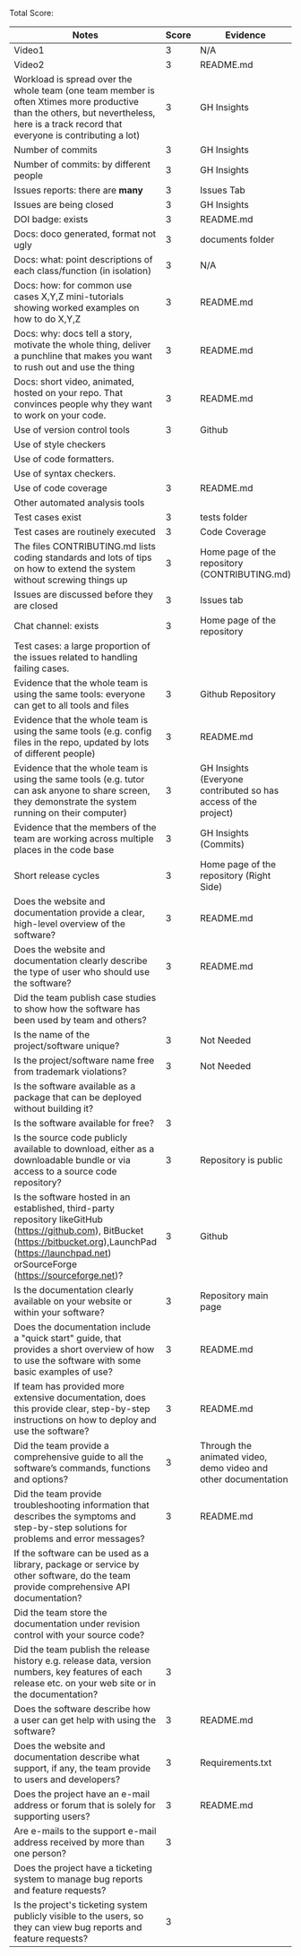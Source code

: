 Total Score: 

|Notes|Score|Evidence|
|-----|---------|---------|
|Video1| 3 | N/A | 
|Video2| 3 | README.md |
|Workload is spread over the whole team (one team member is often Xtimes more productive than the others, but nevertheless, here is a track record that everyone is contributing a lot)| 3 | GH Insights |
|Number of commits| 3 | GH Insights |
|Number of commits: by different people| 3 | GH Insights |
|Issues reports: there are **many**| 3 | Issues Tab |
|Issues are being closed| 3 | GH Insights |
|DOI badge: exists| 3 | README.md |
|Docs: doco generated, format not ugly | 3 | documents folder |
|Docs: what: point descriptions of each class/function (in isolation) | 3 | N/A
|Docs: how: for common use cases X,Y,Z mini-tutorials showing worked examples on how to do X,Y,Z| 3 | README.md |
|Docs: why: docs tell a story, motivate the whole thing, deliver a punchline that makes you want to rush out and use the thing| 3 | README.md
|Docs: short video, animated, hosted on your repo. That convinces people why they want to work on your code.| 3 | README.md | 
|Use of version control tools| 3 | Github
|Use of style checkers |  |  |
|Use of code formatters. |  |  |
|Use of syntax checkers. |  |  |
|Use of code coverage | 3 | README.md |
|Other automated analysis tools|  |  |
|Test cases exist| 3 | tests folder |
|Test cases are routinely executed| 3 | Code Coverage |
|The files CONTRIBUTING.md lists coding standards and lots of tips on how to extend the system without screwing things up| 3 | Home page of the repository (CONTRIBUTING.md) |
|Issues are discussed before they are closed| 3 | Issues tab |
|Chat channel: exists| 3 | Home page of the repository |
|Test cases: a large proportion of the issues related to handling failing cases.|  |  |
|Evidence that the whole team is using the same tools: everyone can get to all tools and files| 3 | Github Repository
|Evidence that the whole team is using the same tools (e.g. config files in the repo, updated by lots of different people)| 3 | README.md
|Evidence that the whole team is using the same tools (e.g. tutor can ask anyone to share screen, they demonstrate the system running on their computer)| 3 | GH Insights (Everyone contributed so has access of the project)
|Evidence that the members of the team are working across multiple places in the code base| 3 | GH Insights (Commits)
|Short release cycles | 3 | Home page of the repository (Right Side) |
|Does the website and documentation provide a clear, high-level overview of the software? | 3 | README.md
|Does the website and documentation clearly describe the type of user who should use the software? | 3 | README.md
|Did the team publish case studies to show how the software has been used by team and others? |  | 
|Is the name of the project/software unique? | 3 | Not Needed
|Is the project/software name free from trademark violations? | 3 | Not Needed
|Is the software available as a package that can be deployed without building it? |  | 
|Is the software available for free? | 3 | 
|Is the source code publicly available to download, either as a downloadable bundle or via access to a source code repository? | 3 | Repository is public
|Is the software hosted in an established, third-party repository likeGitHub (https://github.com), BitBucket (https://bitbucket.org),LaunchPad (https://launchpad.net) orSourceForge (https://sourceforge.net)? | 3 | Github
|Is the documentation clearly available on your website or within your software? | 3 | Repository main page
|Does the documentation include a "quick start" guide, that provides a short overview of how to use the software with some basic examples of use? | 3 | README.md
|If team has provided more extensive documentation, does this provide clear, step-by-step instructions on how to deploy and use the software? | 3 | README.md
|Did the team provide a comprehensive guide to all the software’s commands, functions and options? | 3 | Through the animated video, demo video and other documentation
|Did the team provide troubleshooting information that describes the symptoms and step-by-step solutions for problems and error messages? | 3 | README.md
|If the software can be used as a library, package or service by other software, do the team provide comprehensive API documentation? |  | 
|Did the team store the documentation under revision control with your source code? |  | 
|Did the team publish the release history e.g. release data, version numbers, key features of each release etc. on your web site or in the documentation? | 3 | 
|Does the software describe how a user can get help with using the software? | 3 | README.md
|Does the website and documentation describe what support, if any, the team provide to users and developers? | 3 | Requirements.txt
|Does the project have an e-mail address or forum that is solely for supporting users? | 3 | README.md 
|Are e-mails to the support e-mail address received by more than one person? | 3 | 
|Does the project have a ticketing system to manage bug reports and feature requests? |  | 
|Is the project's ticketing system publicly visible to the users, so they can view bug reports and feature requests? | 3 | 
